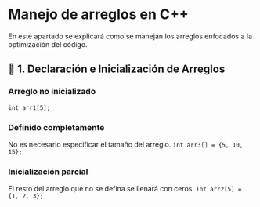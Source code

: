 # Manejo de arreglos en C++

En este apartado se explicará como se manejan los arreglos enfocados a la optimización del código.

## 📌 1. Declaración e Inicialización de Arreglos

### Arreglo no inicializado
`int arr1[5];`

### Definido completamente
No es necesario especificar el tamaño del arreglo.
`int arr3[] = {5, 10, 15};`

### Inicialización parcial
El resto del arreglo que no se defina se llenará con ceros.
`int arr2[5] = {1, 2, 3};`

